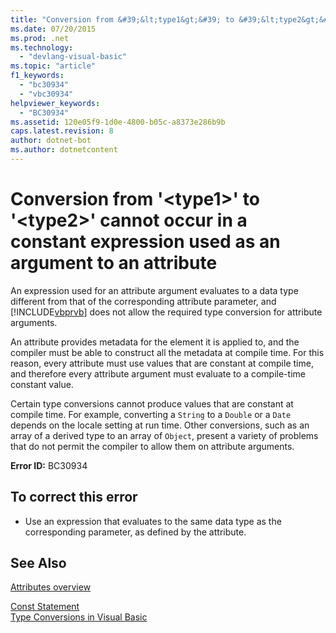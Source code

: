 ```yaml
---
title: "Conversion from &#39;&lt;type1&gt;&#39; to &#39;&lt;type2&gt;&#39; cannot occur in a constant expression used as an argument to an attribute"
ms.date: 07/20/2015
ms.prod: .net
ms.technology: 
  - "devlang-visual-basic"
ms.topic: "article"
f1_keywords: 
  - "bc30934"
  - "vbc30934"
helpviewer_keywords: 
  - "BC30934"
ms.assetid: 120e05f9-1d0e-4800-b05c-a8373e286b9b
caps.latest.revision: 8
author: dotnet-bot
ms.author: dotnetcontent
---
```

# Conversion from &#39;&lt;type1&gt;&#39; to &#39;&lt;type2&gt;&#39; cannot occur in a constant expression used as an argument to an attribute
An expression used for an attribute argument evaluates to a data type different from that of the corresponding attribute parameter, and [!INCLUDE[vbprvb](~/includes/vbprvb-md.md)] does not allow the required type conversion for attribute arguments.  
  
 An attribute provides metadata for the element it is applied to, and the compiler must be able to construct all the metadata at compile time. For this reason, every attribute must use values that are constant at compile time, and therefore every attribute argument must evaluate to a compile-time constant value.  
  
 Certain type conversions cannot produce values that are constant at compile time. For example, converting a `String` to a `Double` or a `Date` depends on the locale setting at run time. Other conversions, such as an array of a derived type to an array of `Object`, present a variety of problems that do not permit the compiler to allow them on attribute arguments.  
  
 **Error ID:** BC30934  
  
## To correct this error  
  
-   Use an expression that evaluates to the same data type as the corresponding parameter, as defined by the attribute.  
  
## See Also  
 [Attributes overview](~/docs/visual-basic/programming-guide/concepts/attributes/index.md)  
   
 [Const Statement](../../visual-basic/language-reference/statements/const-statement.md)  
 [Type Conversions in Visual Basic](../../visual-basic/programming-guide/language-features/data-types/type-conversions.md)
